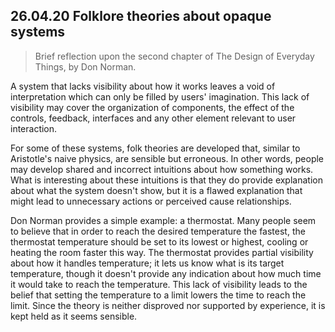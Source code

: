 ## 26.04.20 Folklore theories about opaque systems

> Brief reflection upon the second chapter of The Design of Everyday Things, by Don Norman.

A system that lacks visibility about how it works leaves a void of interpretation which can only be filled by users' imagination. This lack of visibility may cover the organization of components, the effect of the controls, feedback, interfaces and any other element relevant to user interaction.

For some of these systems, folk theories are developed that, similar to Aristotle's naive physics, are sensible but erroneous. In other words, people may develop shared and incorrect intuitions about how something works. What is interesting about these intuitions is that they do provide explanation about what the system doesn't show, but it is a flawed explanation that might lead to unnecessary actions or perceived cause relationships.

Don Norman provides a simple example: a thermostat. Many people seem to believe that in order to reach the desired temperature the fastest, the thermostat temperature should be set to its lowest or highest, cooling or heating the room faster this way. The thermostat provides partial visibility about how it handles temperature; it lets us know what is its target temperature, though it doesn't provide any indication about how much time it would take to reach the temperature. This lack of visibility leads to the belief that setting the temperature to a limit lowers the time to reach the limit. Since the theory is neither disproved nor supported by experience, it is kept held as it seems sensible.
